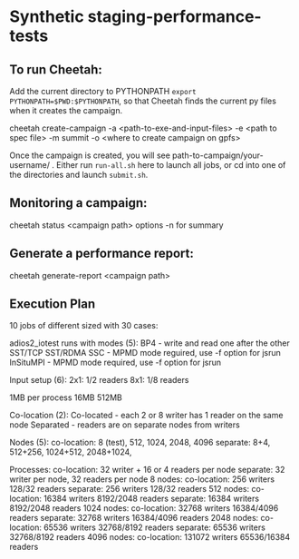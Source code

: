 # Synthetic staging-performance-tests

## To run Cheetah:

Add the current directory to PYTHONPATH `export PYTHONPATH=$PWD:$PYTHONPATH`, so that Cheetah finds the current py files when it creates the campaign.

cheetah create-campaign -a \<path-to-exe-and-input-files\> -e \<path to spec file\> -m summit -o \<where to create campaign on gpfs\>

Once the campaign is created, you will see path-to-campaign/your-username/ . Either run `run-all.sh` here to launch all jobs, or cd into one of the directories and launch `submit.sh`.


## Monitoring a campaign:

cheetah status \<campaign path\> options
-n for summary

## Generate a performance report:

cheetah generate-report \<campaign path\>

## Execution Plan

10 jobs of different sized with 30 cases:

adios2_iotest runs with modes (5):
   BP4   - write and read one after the other
   SST/TCP
   SST/RDMA
   SSC       - MPMD mode reguired, use -f <appfile> option for jsrun
   InSituMPI - MPMD mode required, use -f <appfile> option for jsrun

Input setup (6):
  2x1: 1/2 readers
  8x1: 1/8 readers

  1MB per process
  16MB
  512MB

Co-location (2):
  Co-located - each 2 or 8 writer has 1 reader on the same node
  Separated - readers are on separate nodes from writers

Nodes (5):
  co-location: 8 (test), 512, 1024, 2048, 4096
  separate:    8+4,  512+256, 1024+512, 2048+1024,

Processes:
  co-location:  32 writer + 16 or 4 readers per node
  separate:     32 writer per node, 32 readers per node
  8 nodes:
     co-location:  256 writers    128/32 readers
     separate:     256 writers    128/32 readers
  512 nodes:
     co-location:  16384 writers  8192/2048 readers
     separate:     16384 writers  8192/2048 readers
  1024 nodes:
     co-location:  32768 writers  16384/4096 readers
     separate:     32768 writers  16384/4096 readers
  2048 nodes:
     co-location:  65536 writers  32768/8192 readers
     separate:     65536 writers  32768/8192 readers
  4096 nodes:
     co-location:  131072 writers  65536/16384 readers

